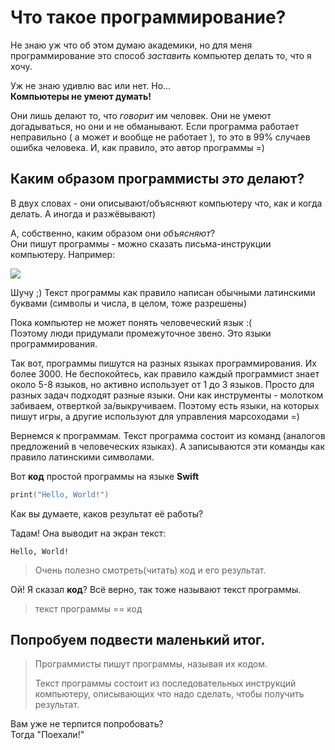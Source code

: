 # Что такое программирование?

Не знаю уж что об этом думаю академики, но для меня программирование это способ *заставить* компьютер делать то, что я хочу.

Уж не знаю удивлю вас или нет. Но...   
**Компьютеры не умеют думать!**

Они лишь делают то, что *говорит* им человек. Они не умеют догадываться, но они и не обманывают. Если программа работает неправильно ( а может и вообще не работает ), то это в 99% случаев ошибка человека. И, как правило, это автор программы =)

## Каким образом программисты *это* делают? 
В двух словах - они описывают/объясняют компьютеру что, как и когда делать. А иногда и разжёвывают)

А, собственно, каким образом они *объясняют*?  
Они пишут программы - можно сказать письма-инструкции компьютеру. Например:

![](http://static.fjcdn.com/pictures/Can+i+touch+your+butt+in+elvish_4028d1_4310327.png)

Шучу ;) Текст программы как правило написан обычными латинскими буквами (символы и числа, в целом, тоже разрешены)

Пока компьютер не может понять человеческий язык :(  
Поэтому люди придумали промежуточное звено. Это языки программирования. 

Так вот, программы пишутся на разных языках программирования. Их более 3000. Не беспокойтесь, как правило каждый программист знает около 5-8 языков, но активно использует от 1 до 3 языков. Просто для разных задач подходят разные языки.
Они как инструменты - молотком забиваем, отверткой за/выкручиваем. Поэтому есть языки, на которых пишут игры, а другие используют для управления марсоходами =) 

Вернемся к программам.
Текст программа состоит из команд (аналогов предложений в человеческих языках). А записываются эти команды как правило латинскими символами.

Вот **код** простой программы на языке **Swift**  
```swift
print("Hello, World!")
```

Как вы думаете, каков результат её работы?

Тадам!
Она выводит на экран текст:
```
Hello, World!
```

> Очень полезно смотреть(читать) код и его результат.

Ой! Я сказал **код**? Всё верно, так тоже называют текст программы.

> текст программы == код

## Попробуем подвести маленький итог.

> Программисты пишут программы, называя их кодом.  
>   
> Текст программы состоит из последовательных инструкций компьютеру, описывающих что надо сделать, чтобы получить результат.

Вам уже не терпится попробовать?  
Тогда "Поехали!"
